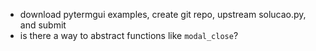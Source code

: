 
- download pytermgui examples, create git repo, upstream solucao.py, and submit
- is there a way to abstract functions like `modal_close`?
